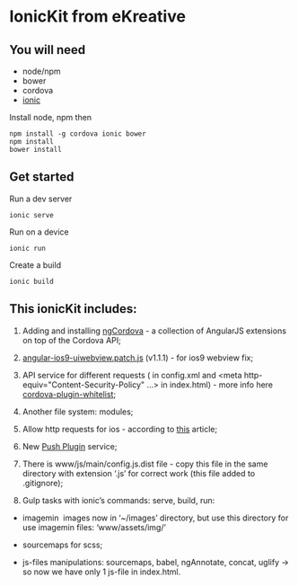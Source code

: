 # IonicKit from eKreative

## You will need

* node/npm
* bower
* cordova
* [ionic](http://ionicframework.com/)

Install node, npm then

    npm install -g cordova ionic bower
    npm install
    bower install

## Get started

Run a dev server

    ionic serve

Run on a device

    ionic run
    
Create a build

    ionic build

## This ionicKit includes:

1. Adding and installing [ngCordova](http://ngcordova.com/) - a collection of AngularJS extensions on top of the Cordova API;

2. [angular-ios9-uiwebview.patch.js](https://gist.github.com/IgorMinar/863acd413e3925bf282c) (v1.1.1) - for ios9 webview fix;

3. API service for different requests (<access origin="*"/> <allow-intent href="*"/> in config.xml and <meta http-equiv="Content-Security-Policy" ...> in index.html) - more info here [cordova-plugin-whitelist](https://github.com/apache/cordova-plugin-whitelist);

4. Another file system: modules;

5. Allow http requests for ios - according to [this](http://www.ekreative.com/blog/adapting-my-ionic-framework-hybrid-mobile-app-for-ios-9-problems-and-solutions) article;

6. New [Push Plugin](https://github.com/phonegap/phonegap-plugin-push) service;

7. There is www/js/main/config.js.dist file - copy this file in the same directory with extension ‘.js’ for correct work (this file added to .gitignore);

8. Gulp tasks with ionic’s commands: serve, build, run:

  * imagemin ­ images now in ‘~/images’ directory, but use this directory for use imagemin files: ‘www/assets/img/’

  * sourcemaps for scss;

  * js-files manipulations: sourcemaps, babel, ngAnnotate, concat, uglify -> so now we have only 1 js-file in index.html.